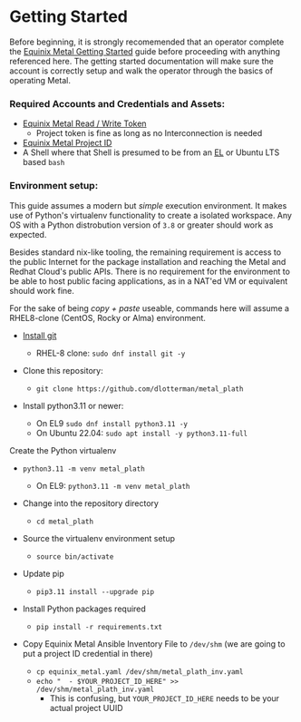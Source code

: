 # Getting Started

Before beginning, it is strongly recomemended that an operator complete the [Equinix Metal Getting Started](https://metal.equinix.com/developers/docs/) guide before proceeding with anything referenced here. The getting started documentation will make sure the account is correctly setup and walk the operator through the basics of operating Metal.

### Required Accounts and Credentials and Assets:

- [Equinix Metal Read / Write Token](https://deploy.equinix.com/developers/docs/metal/accounts/api-keys/#project-api-keys)
    - Project token is fine as long as no Interconnection is needed
- [Equinix Metal Project ID](https://metal.equinix.com/developers/docs/accounts/projects/)
- A Shell where that Shell is presumed to be from an [EL](https://en.wikipedia.org/wiki/Category:Enterprise_Linux_distributions) or Ubuntu LTS based `bash`



### Environment setup:

This guide assumes a modern but *simple* execution environment. It makes use of Python's virtualenv functionality to create a isolated workspace. Any OS with a Python distrobution version of `3.8` or greater should work as expected.

Besides standard nix-like tooling, the remaining requirement is access to the public Internet for the package installation and reaching the Metal and Redhat Cloud's public APIs. There is no requirement for the environment to be able to host public facing applications, as in a NAT'ed VM or equivalent should work fine.

For the sake of being *copy + paste* useable, commands here will assume a RHEL8-clone (CentOS, Rocky or Alma) environment.

- [Install git](https://github.com/git-guides/install-git)
  - RHEL-8 clone: `sudo dnf install git -y`

- Clone this repository:
  - `git clone https://github.com/dlotterman/metal_plath`

- Install python3.11 or newer:
  - On EL9 `sudo dnf install python3.11 -y`
  - On Ubuntu 22.04: `sudo apt install -y python3.11-full`

Create the Python virtualenv
  - `python3.11 -m venv metal_plath`
	- On EL9: `python3.11 -m venv metal_plath`

- Change into the repository directory
  - `cd metal_plath`

- Source the virtualenv environment setup
  - `source bin/activate`

- Update pip
  - `pip3.11 install --upgrade pip`

- Install Python packages required
  - `pip install -r requirements.txt`

- Copy Equinix Metal Ansible Inventory File to `/dev/shm` (we are going to put a project ID credential in there)
  - `cp equinix_metal.yaml /dev/shm/metal_plath_inv.yaml`
  - `echo "  - $YOUR_PROJECT_ID_HERE" >> /dev/shm/metal_plath_inv.yaml`
    - This is confusing, but `YOUR_PROJECT_ID_HERE` needs to be your actual project UUID
